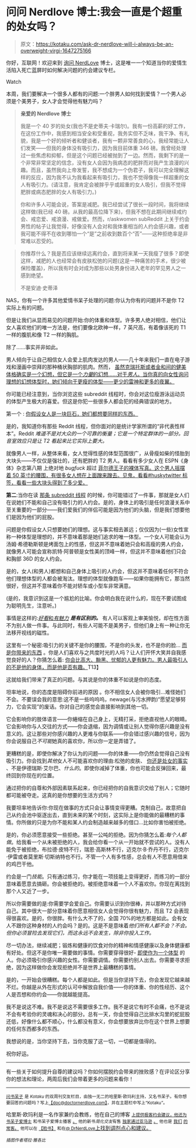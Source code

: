 # 问问 Nerdlove 博士:我会一直是个超重的处女吗？

> 原文：<https://kotaku.com/ask-dr-nerdlove-will-i-always-be-an-overweight-virgi-1647275166>

你好，互联网！欢迎来到 [询问 NerdLove](http://kotaku.com/askdrnerdlove) 博士，这是唯一一个知道当你的爱情生活陷入死亡蓝屏时如何解决问题的约会建议专栏。

Watch

本周，我们要解决一个很多人都有的问题:一个胖男人如何找到爱情？一个男人必须是个美男子，女人才会觉得他有魅力吗？

> **亲爱的 Nerdlove 博士**
> 
> 我是一个 40 岁的处女(我也不是史蒂夫·卡瑞尔)。我有一份高薪的好工作，在这份工作中，我感到相当安全和受重视，我务实但不乏味，我干净、有礼貌，我是一个好的倾听者和健谈者，我有一颗非常善良的心，我经常能让人们发笑——但我的身体没有吸引力，因为我目前体重 346 磅。我曾经处理过一些焦虑和抑郁，但是这个问题已经被抛到了一边。然而，我剩下的是一个非常非常坚定的信念，没有女人会因为我病态的肥胖而对我产生浪漫的兴趣。而且，虽然我向上帝发誓，我不想成为一个伪君子，我可以完全理解这样的反应，因为我不认为我看起来有吸引力，我也不觉得像我一样超重的女人有吸引力。(请注意，我肯定会被胖乎乎或超重的女人吸引，但我不觉得肥胖或病态肥胖的女人有吸引力。)
> 
> 你和许多人可能会说，答案是减肥。我已经尝试了很长一段时间，我将继续这样做(我已经 40 磅。从我的最高位降下来)，但我不想在此期间继续戒约会、戒恋爱、戒浪漫、戒做爱。然而，r/askwomen subReddit 上关于约会男性的帖子让我觉得，好像没有人会对和我体重相当的人约会感兴趣，或者我可能不得不在收到哪怕一个“是”之前收到数百个“否”——这种拒绝率是非常难以忍受的。

> 你推荐什么？我是否应该继续远离约会，直到将来某一天我瘦了很多？即使这样，减肥的人也经常会有皮肤松弛的问题(这是一种痛苦的手术，很少被保险覆盖)，所以我有时会对成为那些以处男身份进入老年的罕见男人之一感到绝望。
> 
> 不是安迪·史蒂泽

NAS，你有一个许多其他爱情书呆子处理的问题:你认为你有的问题并不是你 T2 实际上有的问题。

但是让我们从显而易见的问题开始:你的体重和体型。许多男人绝对相信，他们让女人喜欢他们的唯一方法是，他们要像北欧神一样，7 英尺高，有着像该死的 T1 一样的腹肌和像 T2 一样的胸肌。

除了……事实并非如此。

男人倾向于让自己相信女人会爱上肌肉发达的男人——几十年来我们一直在电子游戏和漫画中崇拜的那种桶状胸部的肌肉。然而， [虽然克瑞托斯或者金和间的健美体格确实是一个幻想，但它是一个*力量*的幻想……对于*男人*。当你真的向女性询问理想的幻想体型时，她们倾向于更瘦的体型——更少的雷神和更多的夜翼。](http://kotaku.com/nerds-and-male-privilege-part-2-deconstructing-the-arg-5873885)

你可能已经注意到，当你浏览这些 subreddit 线程时，你会对这位瘦游泳运动员的体型产生极大的喜爱。但这是你犯一些很多人都会犯的经典错误的地方。

第一个 : [你假设女人是一块巨石，她们都想要同样的东西。](http://www.doctornerdlove.com/2014/07/what-women-want/)

是的，我知道你有那些 Reddit 线程，但你面对的是统计学家所谓的“非代表性样本”。Reddit *难道不是对大众的一个可靠的衡量；它是一个特定群体的一部分。回音室效应只是让 T2 看起来比它实际上要大。*

就像男人一样，从整体来看，女人觉得性感的体型范围很广，从骨瘦如柴的怪胎到大块头——不仅仅是强壮的，还有肥胖的 T2 男人。看看有多少女人在 ESPN《身体》杂志第八期 上绝对地 *bugfuck* 超过 [菲尔德王子的裸体写真。这个男人摇摆着 50 英寸的腰围，有很多女人想在上面蹭来蹭去。见鬼，看看#huskytwitter 标签，看看一些大块头得到了多少爱。](http://theconcourse.deadspin.com/prince-fielders-naked-espn-cover-is-sexy-as-hell-1603146649)

**第二**:当你在读 [那条 subreddit 线程](http://np.reddit.com/r/AskWomen/comments/14h3v2/a_guy_you_meet_has_everything_you_are_looking_for/) 的时候，你可能错过了一件事，那就是女人们在说她们不能和自己没有吸引力的人约会。是的，身体上的吸引是任何浪漫关系中至关重要的一部分——我们爱我们的伴侣可能是因为他们的头脑，但是我们想要他们是因为他们的屁股。

问题是你假设女人只想要她们的理想。这与事实相去甚远；仅仅因为(一些)女性宣称一种体型是理想的，并不意味着那是她们追求的唯一体型。一个女人可能会认为汤姆·希德勒斯顿是烤面包上的性感，但这并不意味着她只会和高瘦的男人约会，就像男人可能会宣称凯特·阿普顿是女性美的顶峰一样，但这并不意味着他们只会和胸部 36D 的女人约会。

是的，女人(和男人)都想和自己身体上吸引的人约会，但这并不意味着任何不符合他们理想体型的人都会被淘汰。理想的体型就像跑车——如果你能拥有它，那当然很好，但这并不意味着你不能对轿车或小型车非常满意。

(是的，我意识到这是一个尴尬的比喻。你会明白我在说什么的，现在不要试图成为聪明先生，注意听。)

事情是这样的:[*好看*和*有魅力*](http://www.doctornerdlove.com/2013/03/leveling-up-be-attractive-5-easy-steps/) ***是有区别的。*** 有人可以客观上审美愉悦，却在性方面不为别人做一件事。与此同时，有些人可能不是美男子，但他们身上有一种让你无法移开视线的磁性。

这里有一个秘密:吸引力的关键不是你的腰围，不是你的头发，也不是你的脸… [而是你带来的东西](http://www.doctornerdlove.com/2013/06/leveling-up-out-of-your-league/) 。你是人们喜欢与之共度时光的人吗？让人们开怀大笑并自我感觉良好的人？你猜怎么着: [你会比高大、黝黑、忧郁的人更有魅力。男人最吸引人的不是他的身体，而是他是否有趣。](http://www.sciencedaily.com/releases/2007/11/071129145852.htm)T13】

这就给我们带来了真正的问题。与其说是你的体重不如说是你的态度。

坦率地说，你的态度是阻碍你前进的原因 。你不相信女人会被你吸引…难怪她们不会。不要误会我的意思:这不是一些呜呜呜，newage(与污水押韵)“愿望足够努力，它会实现”的废话。你对自己的感觉会直接影响到其他一切。

它会影响你的肢体语言——你蜷缩在自己身上，无精打采，拒绝直视他人的眼睛。它会影响你与人交往的方式——你会退缩，因为调情或让别人觉得你感兴趣是没有意义的。这让那些对你感兴趣的人更难与你联系——你会错过感兴趣的信号，因为你会说服自己*不可能*她真的喜欢你，所以你一定是弄错了。

更糟糕的是，即使你解决了你认为的问题——你的体重——你仍然会觉得自己没有吸引力。你会找到*其他*女人不可能喜欢你的理由:松弛的皮肤、 [你还是处女的事实](http://www.doctornerdlove.com/2014/05/the-problem-with-male-virginity/) 、不是伊德瑞斯·艾尔巴、*什么的*。即使你减掉了体重，你也可能会反弹回来，最终回到你现在的位置。

通过把你的自尊和外部因素联系起来，你已经把你的自我意识交给了别人；它随时都可能被夺走。这真的是你想要的生活方式吗？

我要坦率地告诉你:你现在做事的方式只会让事情变得更糟。克制自己，故意把自己从约会池中驱逐出去，直到未来的某个时刻，这实际上是你能做的最糟糕的事情。你所做的只是为你不能和某人约会制造越来越多的借口…比如你害怕被拒绝。

是的，你必须愿意接受一些拒绝。甚至一公吨的拒绝。因为你猜怎么着:*每个人都做*。给我看一个从未被拒绝的人，我会给你看一个从一开始就不尝试的人。没有人能免于被拒绝，布拉德·皮特不行，瑞恩·高斯林不行，迈克尔·B·乔丹不行，迈克尔·伊雷或者莫里斯·切斯纳特也不行。不管一个人有多性感，总会有人不愿意用借来的鸡巴干他。

约会是一门*技能*。只有通过练习，你才能在一项技能上变得更好，而练习的一部分意味着愿意去搞砸。你会被拒绝的。被拒绝意味着一个人不喜欢你。你现在离找到那个人又近了一步。

所以你需要做的是:你需要学会爱自己。你需要认识到你很棒，并以那种方式对待自己。其中很大一部分意味着你愿意相信女人会觉得你很有魅力，而且 T2 会表现得很喜欢。是的，你很胖。有什么大不了的，全国 70%的地方都是如此。会有女人不跟你这种身材的人约会吗？是的。这是不是意味着*他们所有人都不会？不会。但你必须冒险去发现它们，而这永远不会发生，除非你投入工作。*

尽一切办法，继续减肥；锻炼和健康的饮食对你的精神和情感健康以及身体健康都有好处。但这不是你唯一需要做的事情。你需要穿得很好- [即使作为一个体型](http://www.doctornerdlove.com/2013/10/dating-tips-fat-guys/) 的人。你必须吸引你感兴趣的女性。你需要调情。你需要约别人出去。你需要寻求拒绝，因为这样做你会发现拒绝并不是世界上最糟糕的事情。

是的，一开始会很糟糕。每个人都是如此。但是当你坚持下去，你会发现它越来越不烂。你越是从外在形式的认可中解放自我价值——你的体重、你的性经历、这个人是否想和你约会——你就越能提高。

我不是说这不难。我不是说这不需要很多工作。我不是说它有时不会痛，也不是说不会有考验你的灵魂和决心的部分。总有一天，你会觉得自己比排水沟里的蛇屁股还低，好像什么都不顺心，什么都没有意义，你会想要放弃比你在这个世界上想要的任何东西都多的东西。

我想说的是，当你坚持下去，当你克服了这一切，一切都是值得的。

祝你好运。

* * *

有一些关于如何提升自尊的建议吗？你如何摆脱约会带来的挫败感？在评论区分享你的想法和理论，两周后我们会带着更多的问题来看你！

* * *

[<small>问书呆子</small>](http://kotaku.com/askdrnerdlove) <small>是 *Kotaku* 的双周刊交友栏目，由独一无二的哈里斯·欧玛利主持，又名书呆子。有你想要回答的问题吗？写上</small>[<small>【doc@doctornerdlove.com】</small>](mailto:doc@doctornerdlove.com)<small>，并在主题栏中写上“Kotaku”。</small>

哈里斯·欧玛利是一名作家兼约会教练，他在自己的博客 [<small>上提供极客约会建议，他还为书呆子爱博士</small>](http://www.doctornerdlove.com/) <small>和书呆子爱博士播客</small> [<small>。</small>](https://kotaku.com/ask-dr-nerdlove-should-i-pretend-to-be-dumb-in-order-1625185712) <small>他的新书*简化交友*有售</small> [<small>独家通过亚马逊</small>](http://bit.ly/simplifieddating) [<small>。</small>](http://kotaku.com/ask-dr-nerdlove-how-do-i-become-boyfriend-material-1553033898) <small>他也是</small> [<small>我们</small>](http://oneofus.net/) [<small>的常客。</small>](http://kotaku.com/ask-dr-nerdlove-dating-on-hard-mode-1641724259) <small>他可以在</small> [<small>【脸书】</small>](http://facebook.com/DrNerdLove) <small>和在</small>[<small>@ DrNerdLove</small>](http://twitter.com/DrNerdLove)[上找到调剂点心和建议。](http://kotaku.com/ask-dr-nerdlove-do-women-have-it-easier-in-dating-1596566465)

<small>*插图作者塔拉·雅各比*</small>